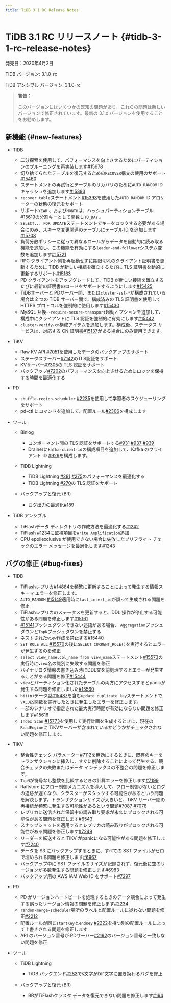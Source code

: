 ```yaml
---
title: TiDB 3.1 RC Release Notes
---
```


# TiDB 3.1 RC リリースノート {#tidb-3-1-rc-release-notes}

発売日：2020年4月2日

TiDB バージョン: 3.1.0-rc

TiDB アンシブル バージョン: 3.1.0-rc

> **警告：**
>
> このバージョンにはいくつかの既知の問題があり、これらの問題は新しいバージョンで修正されています。最新の 3.1.x バージョンを使用することをお勧めします。

## 新機能 {#new-features}

-   TiDB

    -   二分探索を使用して、パフォーマンスを向上させるためにパーティションのプルーニングを再実装します[#15678](https://github.com/pingcap/tidb/pull/15678)
    -   切り捨てられたテーブルを復元するための`RECOVER`構文の使用のサポート[#15460](https://github.com/pingcap/tidb/pull/15460)
    -   ステートメントの再試行とテーブルのリカバリのために`AUTO_RANDOM` ID キャッシュを追加します[#15393](https://github.com/pingcap/tidb/pull/15393)
    -   `recover table`ステートメント[#15393](https://github.com/pingcap/tidb/pull/15393)を使用した`AUTO_RANDOM` ID アロケーターの状態の復元をサポート
    -   サポート`YEAR` 、および`MONTH`は、ハッシュパーティションテーブル[#15619](https://github.com/pingcap/tidb/pull/15619)の分割キーとして関数し`TO_DAY` 。
    -   `SELECT... FOR UPDATE`ステートメントでキーをロックする必要がある場合にのみ、スキーマ変更関連のテーブルにテーブル ID を追加します[#15708](https://github.com/pingcap/tidb/pull/15708)
    -   負荷分散ポリシーに従って異なるロールからデータを自動的に読み取る機能を追加し、この機能を有効にする`leader-and-follower`システム変数を追加します[#15721](https://github.com/pingcap/tidb/pull/15721)
    -   RPC クライアント側を再起動せずに期限切れのクライアント証明書を更新するために TiDB が新しい接続を確立するたびに TLS 証明書を動的に更新するサポート[#15163](https://github.com/pingcap/tidb/pull/15163)
    -   PD クライアントをアップグレードして、TiDB が新しい接続を確立するたびに最新の証明書のロードをサポートするようにします[#15425](https://github.com/pingcap/tidb/pull/15425)
    -   TiDBサーバーと PDサーバー間、または`cluster-ssl-*`が構成されている場合は 2 つの TiDB サーバー間で、構成済みの TLS 証明書を使用して HTTPS プロトコルを強制的に使用します[#15430](https://github.com/pingcap/tidb/pull/15430)
    -   MySQL 互換`--require-secure-transport`起動オプションを追加して、構成中にクライアントに TLS 認証を強制的に有効にします[#15442](https://github.com/pingcap/tidb/pull/15442)
    -   `cluster-verify-cn`構成アイテムを追加します。構成後、ステータス サービスは、対応する CN 証明書[#15137](https://github.com/pingcap/tidb/pull/15137)がある場合にのみ使用できます。

-   TiKV

    -   Raw KV API [#7051](https://github.com/tikv/tikv/pull/7051)を使用したデータのバックアップのサポート
    -   ステータスサーバー[#7142](https://github.com/tikv/tikv/pull/7142)のTLS認証をサポート
    -   KVサーバー[#7305](https://github.com/tikv/tikv/pull/7305)の TLS 認証をサポート
    -   バックアップ[#7202](https://github.com/tikv/tikv/pull/7202)のパフォーマンスを向上させるためにロックを保持する時間を最適化する

-   PD

    -   `shuffle-region-scheduler` [#2235](https://github.com/pingcap/pd/pull/2235)を使用して学習者のスケジューリングをサポート
    -   pd-ctl にコマンドを追加して、配置ルール[#2306](https://github.com/pingcap/pd/pull/2306)を構成します

-   ツール

    -   Binlog

        -   コンポーネント間の TLS 認証をサポートする[#931](https://github.com/pingcap/tidb-binlog/pull/931) [#937](https://github.com/pingcap/tidb-binlog/pull/937) [#939](https://github.com/pingcap/tidb-binlog/pull/939)
        -   Drainerに`kafka-client-id`の構成項目を追加して、Kafka のクライアント ID [#929](https://github.com/pingcap/tidb-binlog/pull/929)を構成します。

    -   TiDB Lightning

        -   TiDB Lightning [#281](https://github.com/pingcap/tidb-lightning/pull/281) [#275](https://github.com/pingcap/tidb-lightning/pull/275)のパフォーマンスを最適化する
        -   TiDB Lightning [#270](https://github.com/pingcap/tidb-lightning/pull/270)の TLS 認証をサポート

    -   バックアップと復元 (BR)

        -   ログ出力の最適化[#189](https://github.com/pingcap/br/pull/189)

-   TiDB アンシブル

    -   TiFlashデータ ディレクトリの作成方法を最適化する[#1242](https://github.com/pingcap/tidb-ansible/pull/1242)
    -   TiFlash [#1234](https://github.com/pingcap/tidb-ansible/pull/1234)に監視項目を`Write Amplification`追加
    -   CPU epollexclusive が使用できない場合に失敗したプリフライト チェックのエラー メッセージを最適化します[#1243](https://github.com/pingcap/tidb-ansible/pull/1243)

## バグの修正 {#bug-fixes}

-   TiDB

    -   TiFlashレプリカ[#14884](https://github.com/pingcap/tidb/pull/14884)を頻繁に更新することによって発生する情報スキーマ エラーを修正します。
    -   `AUTO_RANDOM` [#15149](https://github.com/pingcap/tidb/pull/15149)適用時に`last_insert_id`が誤って生成される問題を修正
    -   TiFlashレプリカのステータスを更新すると、DDL 操作が停止する可能性がある問題を修正します[#15161](https://github.com/pingcap/tidb/pull/15161)
    -   [#15141](https://github.com/pingcap/tidb/pull/15141)プッシュダウンできない述語がある場合、 `Aggregation`プッシュダウンと`TopN`プッシュダウンを禁止する
    -   ネストされた`view`作成を禁止する[#15440](https://github.com/pingcap/tidb/pull/15440)
    -   `SET ROLE ALL` [#15570](https://github.com/pingcap/tidb/pull/15570)の後に`SELECT CURRENT_ROLE()`を実行するとエラーが発生するのを修正
    -   `select view_name.col_name from view_name`ステートメント[#15573](https://github.com/pingcap/tidb/pull/15573)の実行時に`view`名の識別に失敗する問題を修正
    -   バイナリログ情報の書き込み時にDDL文を前処理するとエラーが発生することがある問題を修正[#15444](https://github.com/pingcap/tidb/pull/15444)
    -   `view`とパーティション化されたテーブルの両方にアクセスするとpanicが発生する問題を修正しました[#15560](https://github.com/pingcap/tidb/pull/15560)
    -   `bit(n)`データ型[#15487](https://github.com/pingcap/tidb/pull/15487)を含む`update duplicate key`ステートメントで`VALUES`関数を実行したときに発生したエラーを修正します。
    -   一部のシナリオで指定された最大実行時間が有効にならない問題を修正します[#15616](https://github.com/pingcap/tidb/pull/15616)
    -   `Index Scan` [#15773](https://github.com/pingcap/tidb/pull/15773)を使用して実行計画を生成するときに、現在の`ReadEngine`に TiKVサーバーが含まれているかどうかがチェックされない問題を修正します。

-   TiKV

    -   整合性チェック パラメーター[#7112](https://github.com/tikv/tikv/pull/7112)を無効にするときに、既存のキーをトランザクションに挿入し、すぐに削除することによって発生する、競合チェックの失敗またはデータ インデックスの不整合の問題を修正します。
    -   `TopN`が符号なし整数を比較するときの計算エラーを修正します[#7199](https://github.com/tikv/tikv/pull/7199)
    -   Raftstore にフロー制御メカニズムを導入して、フロー制御がないとログの追跡が遅くなり、クラスターがスタックする可能性があるという問題を解決します。トランザクションサイズが大きいと、TiKV サーバー間の再接続が頻繁に発生する可能性があるという問題[#7087](https://github.com/tikv/tikv/pull/7087) [#7078](https://github.com/tikv/tikv/pull/7078)
    -   レプリカに送信された保留中の読み取り要求が永久にブロックされる可能性がある問題を修正します[#6543](https://github.com/tikv/tikv/pull/6543)
    -   スナップショットを適用するとレプリカの読み取りがブロックされる可能性がある問題を修正します[#7249](https://github.com/tikv/tikv/pull/7249)
    -   リーダーを転送すると TiKV がpanicになる可能性がある問題を修正します[#7240](https://github.com/tikv/tikv/pull/7240)
    -   データを S3 にバックアップするときに、すべての SST ファイルがゼロで埋められる問題を修正します[#6967](https://github.com/tikv/tikv/pull/6967)
    -   バックアップ中に SST ファイルのサイズが記録されず、復元後に空のリージョンが多数発生する問題を修正します[#6983](https://github.com/tikv/tikv/pull/6983)
    -   バックアップ用の AWS IAM Web ID をサポート[#7297](https://github.com/tikv/tikv/pull/7297)

-   PD

    -   PD がリージョンハートビートを処理するときのデータ競合によって発生する誤ったリージョン情報の問題を修正します[#2234](https://github.com/pingcap/pd/pull/2234)
    -   `random-merge-scheduler`場所のラベルと配置ルールに従わない問題を修正[#2212](https://github.com/pingcap/pd/pull/2221)
    -   配置ルールが同じ`startKey`と`endKey` [#2222](https://github.com/pingcap/pd/pull/2222)を持つ別の配置ルールによって上書きされる問題を修正します
    -   API のバージョン番号が PDサーバー[#2192](https://github.com/pingcap/pd/pull/2192)のバージョン番号と一致しない問題を修正

-   ツール

    -   TiDB Lightning

        -   TiDB バックエンド[#283](https://github.com/pingcap/tidb-lightning/pull/283)で`&`文字が`EOF`文字に置き換わるバグを修正

    -   バックアップと復元 (BR)

        -   BRがTiFlashクラスタ データを復元できない問題を修正します[#194](https://github.com/pingcap/br/pull/194)
